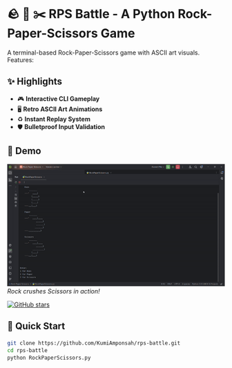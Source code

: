 # 🪨 📄 ✂️ RPS Battle - A Python Rock-Paper-Scissors Game

A terminal-based Rock-Paper-Scissors game with ASCII art visuals. Features:

## ✨ Highlights
- 🎮 **Interactive CLI Gameplay**
- 🖥️ **Retro ASCII Art Animations**
- ♻️ **Instant Replay System**
- 🛡️ **Bulletproof Input Validation**

## 🎥 Demo
![Gameplay Demo](demo.gif)  
*Rock crushes Scissors in action!*

[![GitHub stars](https://img.shields.io/github/stars/KumiAmponsah/rps-battle?style=social)](https://github.com/KumiAmponsah/rps-battle/stargazers) 


## 🚀 Quick Start
```bash
git clone https://github.com/KumiAmponsah/rps-battle.git
cd rps-battle
python RockPaperScissors.py
